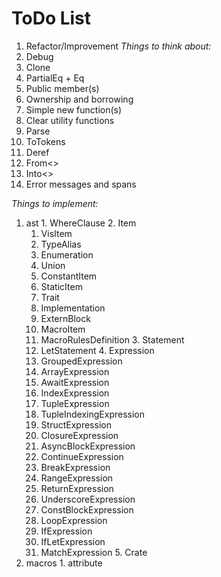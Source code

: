 # ToDo List
 1. Refactor/Improvement
  *Things to think about:*
   1. Debug
   2. Clone
   3. PartialEq + Eq
   4. Public member(s)
   5. Ownership and borrowing
   6. Simple new function(s)
   7. Clear utility functions
   8. Parse
   9. ToTokens
   10. Deref
   11. From<>
   12. Into<>
   13. Error messages and spans

  *Things to implement:*
   1. ast
     1. WhereClause
     2. Item
       1. VisItem
         1. TypeAlias
         2. Enumeration
         3. Union
         4. ConstantItem
         5. StaticItem
         6. Trait
         7. Implementation
         8. ExternBlock
       2. MacroItem
         1. MacroRulesDefinition
     3. Statement
       1. LetStatement
     4. Expression
       1. GroupedExpression
       2. ArrayExpression
       3. AwaitExpression
       4. IndexExpression
       5. TupleExpression
       6. TupleIndexingExpression
       7. StructExpression
       8. ClosureExpression
       9. AsyncBlockExpression
       10. ContinueExpression
       11. BreakExpression
       12. RangeExpression
       13. ReturnExpression
       14. UnderscoreExpression
       15. ConstBlockExpression
       16. LoopExpression
       17. IfExpression
       18. IfLetExpression
       19. MatchExpression
     5. Crate
   2. macros
     1. attribute